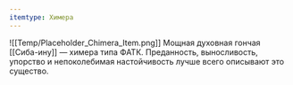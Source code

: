 ```yaml
---
itemtype: Химера
---
```

![[Temp/Placeholder_Chimera_Item.png]]
Мощная духовная гончая [[Сиба-ину]] — химера типа ФАТК. Преданность, выносливость, упорство и непоколебимая настойчивость лучше всего описывают это существо.
